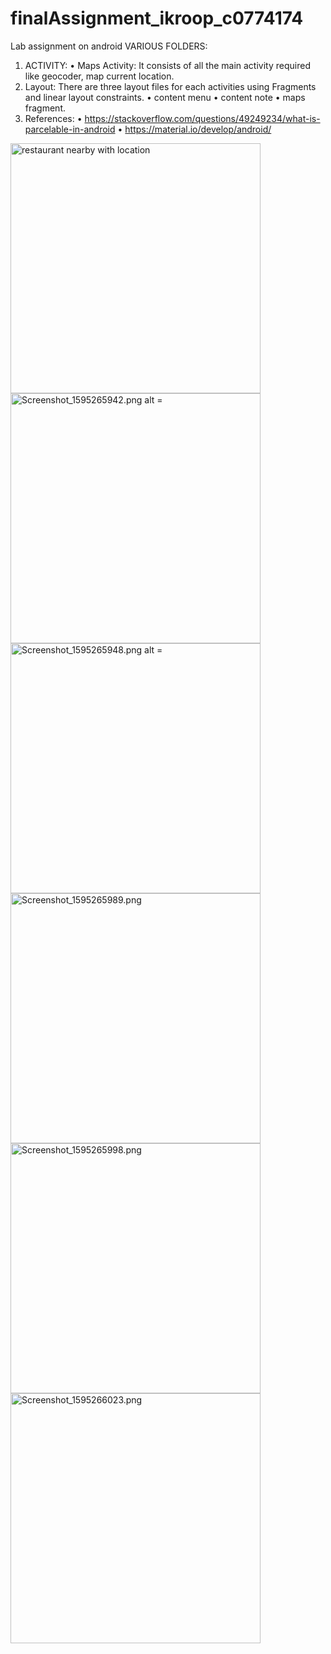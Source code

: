 # finalAssignment_ikroop_c0774174
Lab assignment on android
VARIOUS FOLDERS:
1)	ACTIVITY: 
•	Maps Activity: It consists of all the main activity required like geocoder, map current location.
2)	Layout: There are three layout files for each activities using Fragments and linear layout constraints.
•	content menu
•	content note
• maps fragment.
3)	References: 
•	https://stackoverflow.com/questions/49249234/what-is-parcelable-in-android
•	https://material.io/develop/android/
<img src="https://s7.gifyu.com/images/Screenshot_159526592629d8660afac8c3c8.md.png" alt = "restaurant nearby with location" height = "400" width = "400" border="0" />
<img src="https://s7.gifyu.com/images/Screenshot_1595265942.md.png" alt="Screenshot_1595265942.png alt = "nearby museums" height = "400" width = "400" border="0" />
<img src="https://s7.gifyu.com/images/Screenshot_1595265948.md.png" alt="Screenshot_1595265948.png alt = "nearbt cafes" height = "400" width = "400"  border="0" />
<img src="https://s7.gifyu.com/images/Screenshot_1595265989.md.png" alt="Screenshot_1595265989.png"  alt = "distance and direction" height = "400" width = "400" border="0" />
<img src="https://s7.gifyu.com/images/Screenshot_1595265998.md.png" alt="Screenshot_1595265998.png" height = "400" width = "400" border="0" />
<img src="https://s7.gifyu.com/images/Screenshot_1595266023.md.png" alt="Screenshot_1595266023.png" height = "400" width = "400" border="0" />
